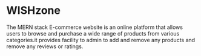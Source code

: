 # WISHzone
The MERN stack E-commerce website is an online platform that allows users to browse and purchase a wide range of products from various categories.it provides facility to admin to add and remove any products and remove any reviews or ratings.
